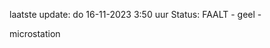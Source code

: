 laatste update: 
do 16-11-2023  3:50   uur 
Status: FAALT - geel - 
<div class="service Y">microstation</div>